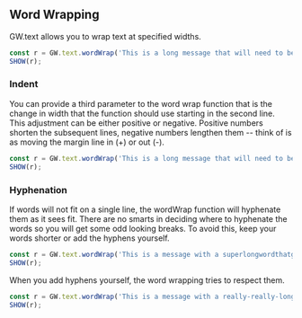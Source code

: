 
## Word Wrapping

GW.text allows you to wrap text at specified widths.

```js
const r = GW.text.wordWrap('This is a long message that will need to be wrapped on many displays.', 20);
SHOW(r);
```

### Indent

You can provide a third parameter to the word wrap function that is the change in width that the function should use starting in the second line.  This adjustment can be either positive or negative.  Positive numbers shorten the subsequent lines, negative numbers lengthen them -- think of is as moving the margin line in (+) or out (-).

```js
const r = GW.text.wordWrap('This is a long message that will need to be wrapped on many displays.', 20, -10);
SHOW(r);
```

### Hyphenation

If words will not fit on a single line, the wordWrap function will hyphenate them as it sees fit.  There are no smarts in deciding where to hyphenate the words so you will get some odd looking breaks.  To avoid this, keep your words shorter or add the hyphens yourself.

```js
const r = GW.text.wordWrap('This is a message with a superlongwordthatgetshypyenated.', 20);
SHOW(r);
```

When you add hyphens yourself, the word wrapping tries to respect them.

```js
const r = GW.text.wordWrap('This is a message with a really-really-long-word', 20);
SHOW(r);
```
